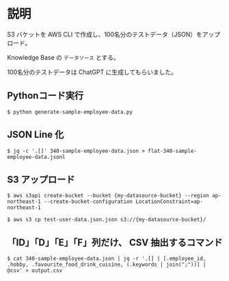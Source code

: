 # 説明

S3 バケットを AWS CLI で作成し、100名分のテストデータ（JSON）をアップロード。

Knowledge Base の `データソース` とする。

100名分のテストデータは ChatGPT に生成してもらいました。


## Pythonコード実行
```
$ python generate-sample-employee-data.py
```

## JSON Line 化
```
$ jq -c '.[]' 340-sample-employee-data.json > flat-340-sample-employee-data.jsonl
```

## S3 アップロード

```
$ aws s3api create-bucket --bucket {my-datasource-bucket} --region ap-northeast-1 --create-bucket-configuration LocationConstraint=ap-northeast-1
```

```
$ aws s3 cp test-user-data.json.json s3://{my-datasource-bucket}/
```


## 「ID」「D」「E」「F」列だけ、 CSV 抽出するコマンド
```
$ cat 340-sample-employee-data.json | jq -r '.[] | [.employee_id, .hobby, .favourite_food_drink_cuisine, (.keywords | join(";"))] | @csv' > output.csv 
```
